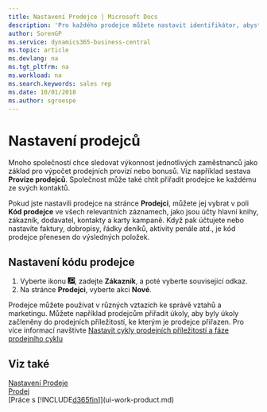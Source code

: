 ```yaml
---
title: Nastavení Prodejce | Microsoft Docs
description: 'Pro každého prodejce můžete nastavit identifikátor, abyste mohli sledovat výkon jednotlivce nebo přiřadit prodejce ke kontaktu.'
author: SorenGP
ms.service: dynamics365-business-central
ms.topic: article
ms.devlang: na
ms.tgt_pltfrm: na
ms.workload: na
ms.search.keywords: sales rep
ms.date: 10/01/2018
ms.author: sgroespe
---
```

# <a name="set-up-salespeople"></a>Nastavení prodejců
Mnoho společností chce sledovat výkonnost jednotlivých zaměstnanců jako základ pro výpočet prodejních provizí nebo bonusů. Viz například sestava **Provize prodejců**. Společnost může také chtít přiřadit prodejce ke každému ze svých kontaktů.

Pokud jste nastavili prodejce na stránce **Prodejci**, můžete jej vybrat v poli **Kód prodejce** ve všech relevantních záznamech, jako jsou účty hlavní knihy, zákazník, dodavatel, kontakty a karty kampaně. Když pak účtujete nebo nastavíte faktury, dobropisy, řádky deníků, aktivity penále atd., je kód prodejce přenesen do výsledných položek.

## <a name="to-set-up-a-salesperson-code"></a>Nastavení kódu prodejce
1. Vyberte ikonu ![Žárovky, která otevře funkci Řekněte mi](media/ui-search/search_small.png "Řekněte mi, co chcete dělat"), zadejte **Zákazník**, a poté vyberte související odkaz.
2. Na stránce **Prodejci**, vyberte akci **Nové**.

Prodejce můžete používat v různých vztazích ke správě vztahů a marketingu. Můžete například prodejcům přiřadit úkoly, aby byly úkoly začleněny do prodejních příležitostí, ke kterým je prodejce přiřazen. Pro více informací navštivte [Nastavit cykly prodejních příležitostí a fáze prodejního cyklu](marketing-how-setup-opportunity-sales-cycles-stages.md)

## <a name="see-also"></a>Viz také
[Nastavení Prodeje](sales-setup-sales.md)  
[Prodej](sales-manage-sales.md)  
[Práce s [!INCLUDE[d365fin](includes/d365fin_md.md)]](ui-work-product.md)  
